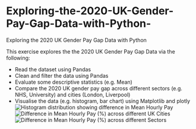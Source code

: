 # Exploring-the-2020-UK-Gender-Pay-Gap-Data-with-Python-
Exploring the 2020 UK Gender Pay Gap Data with Python 

This exercise explores the the 2020 UK Gender Pay Gap Data via the following:

- Read the dataset using Pandas
- Clean and filter the data using Pandas
- Evaluate some descriptive statistics (e.g. Mean)
- Compare the 2020 UK gender pay gap across different sectors (e.g. NHS, University) and cities (London, Liverpool)
 - Visualise the data (e.g. histogram, bar chart) using Matplotlib and plotly
![Histogram distribution showing difference in Mean Hourly Pay](https://user-images.githubusercontent.com/86897066/126901113-198ca04a-7e78-4631-8c58-6b20808ba545.png)
![Difference in Mean Hourly Pay (%) across different UK Cities](https://user-images.githubusercontent.com/86897066/126901114-d53e6c31-8349-432b-a110-48439b75f896.png)
![Difference in Mean Hourly Pay (%) across different Sectors](https://user-images.githubusercontent.com/86897066/126901116-16fe8865-d165-4eba-bbd7-ce8dcde10959.png)

